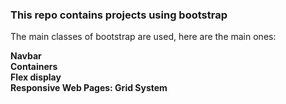 ### This repo contains projects using bootstrap

The main classes of bootstrap are used, here are the main ones:

**Navbar** <br>
**Containers** <br>
**Flex display** <br>
**Responsive Web Pages: Grid System** <br>
